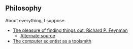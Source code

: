Philosophy
----------

About everything, I suppose.

 * [The pleasure of finding things out, Richard P. Feynman](../files/rpf.mp4)
   + [Alternate source](http://www.dailymotion.com/video/x24gwgc_richard-feynman-the-pleasure-of-finding-things-out_news)
 * [The computer scientist as a toolsmith](../files/toolsmith.pdf)
